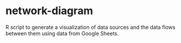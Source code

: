 # network-diagram
R script to generate a visualization of data sources and the data flows between them using data from Google Sheets.
